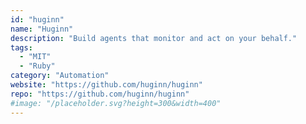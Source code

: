 ```yaml
---
id: "huginn"
name: "Huginn"
description: "Build agents that monitor and act on your behalf."
tags:
  - "MIT"
  - "Ruby"
category: "Automation"
website: "https://github.com/huginn/huginn"
repo: "https://github.com/huginn/huginn"
#image: "/placeholder.svg?height=300&width=400"
---
```



